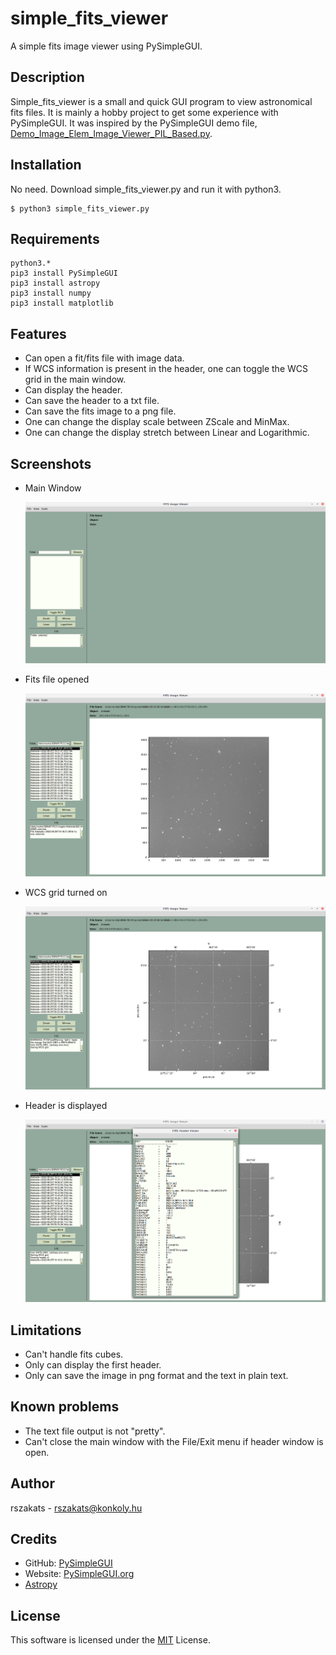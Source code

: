 # simple_fits_viewer
A simple fits image viewer using PySimpleGUI.

## Description
Simple_fits_viewer is a small and quick GUI program to view astronomical fits files.
It is mainly a hobby project to get some experience with PySimpleGUI.
It was inspired by the PySimpleGUI demo file, [Demo_Image_Elem_Image_Viewer_PIL_Based.py](https://github.com/PySimpleGUI/PySimpleGUI/blob/master/DemoPrograms/Demo_Image_Elem_Image_Viewer_PIL_Based.py).

## Installation
No need. Download simple_fits_viewer.py and run it with python3.
```shell
$ python3 simple_fits_viewer.py
```

## Requirements

```shell
python3.*
pip3 install PySimpleGUI
pip3 install astropy
pip3 install numpy
pip3 install matplotlib
```
## Features

- Can open a fit/fits file with image data.
- If WCS information is present in the header, one can toggle the WCS grid in the main window.
- Can display the header.
- Can save the header to a txt file.
- Can save the fits image to a png file.
- One can change the display scale between ZScale and MinMax.
- One can change the display stretch between Linear and Logarithmic.

## Screenshots

- Main Window

  ![Main Window](screenshots/simplefitsv_main.png)
- Fits file opened

  ![Fits file opened](screenshots/simplefitsv_opened.png)
- WCS grid turned on

  ![Chat Status](screenshots/simplefitsv_wcs.png)
- Header is displayed

  ![Header](screenshots/simplefitsv_header.png)

## Limitations

- Can't handle fits cubes.
- Only can display the first header.
- Only can save the image in png format and the text in plain text.

## Known problems

- The text file output is not "pretty".
- Can't close the main window with the File/Exit menu if header window is open.

## Author

rszakats - rszakats@konkoly.hu

## Credits

- GitHub: [PySimpleGUI](https://github.com/PySimpleGUI)
- Website: [PySimpleGUI.org](https://PySimpleGUI.org)
- [Astropy](https://www.astropy.org/)

## License

This software is licensed under the [MIT](LICENSE) License.
